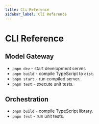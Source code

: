 ```yaml
---
title: Cli Reference
sidebar_label: Cli Reference
---
```


# CLI Reference

## Model Gateway
- `pnpm dev` - start development server.
- `pnpm build` - compile TypeScript to `dist`.
- `pnpm start` - run compiled server.
- `pnpm test` - execute unit tests.

## Orchestration
- `pnpm build` - compile TypeScript library.
- `pnpm test` - run unit tests.
